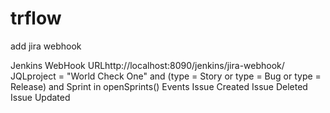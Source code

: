 trflow
======

add jira webhook

Jenkins WebHook
URLhttp://localhost:8090/jenkins/jira-webhook/
JQLproject = "World Check One" and (type = Story or type = Bug or type = Release) and Sprint in openSprints()
Events
Issue Created
Issue Deleted
Issue Updated
